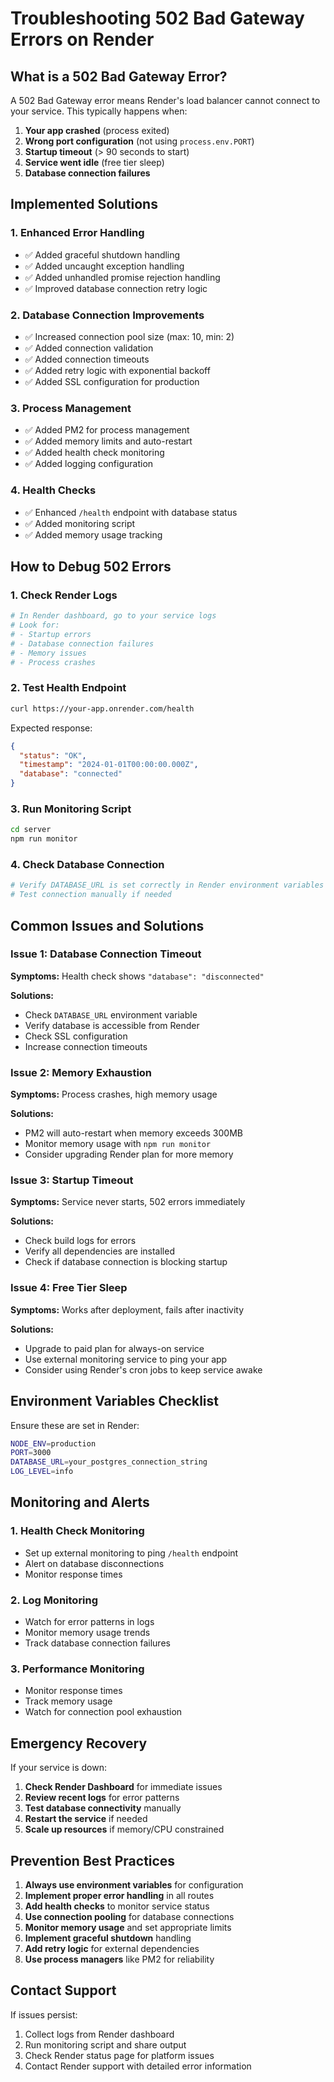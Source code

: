 # Troubleshooting 502 Bad Gateway Errors on Render

## What is a 502 Bad Gateway Error?

A 502 Bad Gateway error means Render's load balancer cannot connect to your service. This typically happens when:

1. **Your app crashed** (process exited)
2. **Wrong port configuration** (not using `process.env.PORT`)
3. **Startup timeout** (> 90 seconds to start)
4. **Service went idle** (free tier sleep)
5. **Database connection failures**

## Implemented Solutions

### 1. Enhanced Error Handling
- ✅ Added graceful shutdown handling
- ✅ Added uncaught exception handling
- ✅ Added unhandled promise rejection handling
- ✅ Improved database connection retry logic

### 2. Database Connection Improvements
- ✅ Increased connection pool size (max: 10, min: 2)
- ✅ Added connection validation
- ✅ Added connection timeouts
- ✅ Added retry logic with exponential backoff
- ✅ Added SSL configuration for production

### 3. Process Management
- ✅ Added PM2 for process management
- ✅ Added memory limits and auto-restart
- ✅ Added health check monitoring
- ✅ Added logging configuration

### 4. Health Checks
- ✅ Enhanced `/health` endpoint with database status
- ✅ Added monitoring script
- ✅ Added memory usage tracking

## How to Debug 502 Errors

### 1. Check Render Logs
```bash
# In Render dashboard, go to your service logs
# Look for:
# - Startup errors
# - Database connection failures
# - Memory issues
# - Process crashes
```

### 2. Test Health Endpoint
```bash
curl https://your-app.onrender.com/health
```

Expected response:
```json
{
  "status": "OK",
  "timestamp": "2024-01-01T00:00:00.000Z",
  "database": "connected"
}
```

### 3. Run Monitoring Script
```bash
cd server
npm run monitor
```

### 4. Check Database Connection
```bash
# Verify DATABASE_URL is set correctly in Render environment variables
# Test connection manually if needed
```

## Common Issues and Solutions

### Issue 1: Database Connection Timeout
**Symptoms:** Health check shows `"database": "disconnected"`

**Solutions:**
- Check `DATABASE_URL` environment variable
- Verify database is accessible from Render
- Check SSL configuration
- Increase connection timeouts

### Issue 2: Memory Exhaustion
**Symptoms:** Process crashes, high memory usage

**Solutions:**
- PM2 will auto-restart when memory exceeds 300MB
- Monitor memory usage with `npm run monitor`
- Consider upgrading Render plan for more memory

### Issue 3: Startup Timeout
**Symptoms:** Service never starts, 502 errors immediately

**Solutions:**
- Check build logs for errors
- Verify all dependencies are installed
- Check if database connection is blocking startup

### Issue 4: Free Tier Sleep
**Symptoms:** Works after deployment, fails after inactivity

**Solutions:**
- Upgrade to paid plan for always-on service
- Use external monitoring service to ping your app
- Consider using Render's cron jobs to keep service awake

## Environment Variables Checklist

Ensure these are set in Render:

```bash
NODE_ENV=production
PORT=3000
DATABASE_URL=your_postgres_connection_string
LOG_LEVEL=info
```

## Monitoring and Alerts

### 1. Health Check Monitoring
- Set up external monitoring to ping `/health` endpoint
- Alert on database disconnections
- Monitor response times

### 2. Log Monitoring
- Watch for error patterns in logs
- Monitor memory usage trends
- Track database connection failures

### 3. Performance Monitoring
- Monitor response times
- Track memory usage
- Watch for connection pool exhaustion

## Emergency Recovery

If your service is down:

1. **Check Render Dashboard** for immediate issues
2. **Review recent logs** for error patterns
3. **Test database connectivity** manually
4. **Restart the service** if needed
5. **Scale up resources** if memory/CPU constrained

## Prevention Best Practices

1. **Always use environment variables** for configuration
2. **Implement proper error handling** in all routes
3. **Add health checks** to monitor service status
4. **Use connection pooling** for database connections
5. **Monitor memory usage** and set appropriate limits
6. **Implement graceful shutdown** handling
7. **Add retry logic** for external dependencies
8. **Use process managers** like PM2 for reliability

## Contact Support

If issues persist:
1. Collect logs from Render dashboard
2. Run monitoring script and share output
3. Check Render status page for platform issues
4. Contact Render support with detailed error information
